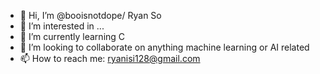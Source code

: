 - 👋 Hi, I’m @booisnotdope/ Ryan So
- 👀 I’m interested in ...
- 🌱 I’m currently learning C
- 💞️ I’m looking to collaborate on anything machine learning or AI related
- 📫 How to reach me: ryanisi128@gmail.com

<!---
booisnotdope/booisnotdope is a ✨ special ✨ repository because its `README.md` (this file) appears on your GitHub profile.
You can click the Preview link to take a look at your changes.
--->
